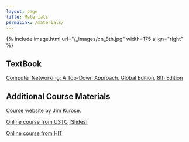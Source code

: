 ```yaml
---
layout: page
title: Materials
permalink: /materials/
---
```


{% include image.html url="/_images/cn_8th.jpg" width=175 align="right" %}

## TextBook

[Computer Networking: A Top-Down Approach, Global Edition, 8th Edition](https://github.com/TimorYang/Computer-Networking-Keith-Ross/blob/main/book/Computer%20Networking_%20A%20Top-Down%20Approach%2C%20Global%20Edition%2C%208th%20Edition.pdf?raw=true)


## Additional Course Materials

[Course website by Jim Kurose](https://gaia.cs.umass.edu/kurose_ross/index.php).

[Online course from USTC](https://www.bilibili.com/video/BV1JV411t7ow/?share_source=copy_web&vd_source=aa6451f6e14c3ab9b1d86b1c2c7e09ee) [[Slides]](http://staff.ustc.edu.cn/~qzheng/cn.zip)

[Online course from HIT](https://www.bilibili.com/video/BV1FS4y1Y7Qe?spm_id_from=333.1387.collection.video_card.click)